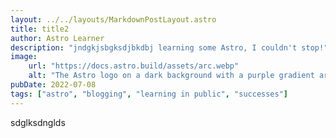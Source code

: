 ```yaml
---
layout: ../../layouts/MarkdownPostLayout.astro
title: title2
author: Astro Learner
description: "jndgkjsbgksdjbkdbj learning some Astro, I couldn't stop!"
image:
    url: "https://docs.astro.build/assets/arc.webp"
    alt: "The Astro logo on a dark background with a purple gradient arc."
pubDate: 2022-07-08
tags: ["astro", "blogging", "learning in public", "successes"]
---
```

<html lang="en">
  <head>
    <meta charset="utf-8"/>
    <meta name="viewport" content="width=device-width" />
    <title>Astro</title>
  </head>
  <body>sdglksdnglds
  </body>
</html>